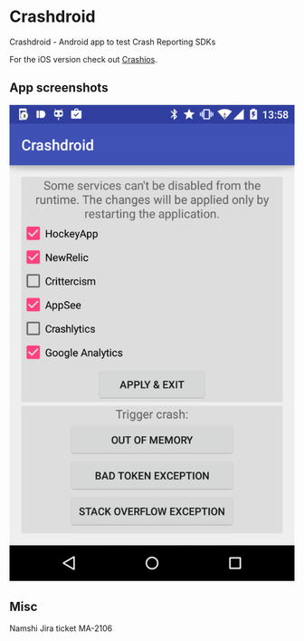 # Crashdroid

Crashdroid - Android app to test Crash Reporting SDKs

For the iOS version check out [Crashios](https://github.com/namshi/crashios).



## App screenshots



![ScreenShot](/screenshot/application_screen.png)



## Misc

Namshi Jira ticket MA-2106 
